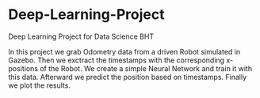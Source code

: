 # Deep-Learning-Project
Deep Learning Project for Data Science BHT

In this project we grab Odometry data from a driven Robot simulated in Gazebo. 
Then we exctract the timestamps with the corresponding x-positions of the Robot.
We create a simple Neural Network and train it with this data.
Afterward we predict the position based on timestamps.
Finally we plot the results.
